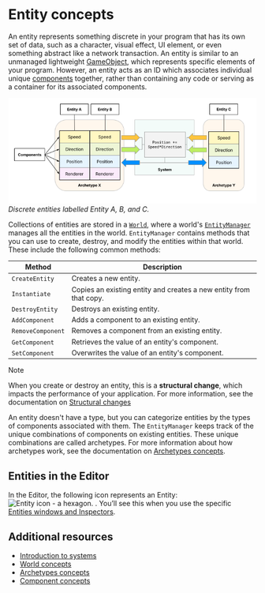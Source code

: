 # Entity concepts

An entity represents something discrete in your program that has its own set of data, such as a character, visual effect, UI element, or even something abstract like a network transaction. An entity is similar to an unmanaged lightweight [GameObject](https://docs.unity3d.com/Manual/class-GameObject.html), which represents specific elements of your program. However, an entity acts as an ID which associates individual unique [components](concepts-components.md) together, rather than containing any code or serving as a container for its associated components.

![A conceptual diagram, with Entity A and B sharing the same components of Speed, Direction, Position, and Renderer, plus Entity C having just Speed, Direction, and Position. Entity A and B share an archetype. A system in the middle of the diagram manipulates the Position, Speed, and Direction components.](images/entities-concepts.png)<br/>_Discrete entities labelled Entity A, B, and C._

Collections of entities are stored in a [`World`](xref:Unity.Entities.World), where a world's [`EntityManager`](xref:Unity.Entities.EntityManager) manages all the entities in the world. `EntityManager` contains methods that you can use to create, destroy, and modify the entities within that world. These include the following common methods:

|**Method**|**Description**|
|---|---|
| `CreateEntity` | Creates a new entity.|
| `Instantiate`  | Copies an existing entity and creates a new entity from that copy.|
| `DestroyEntity`| Destroys an existing entity.|
| `AddComponent` | Adds a component to an existing entity.|
| `RemoveComponent`| Removes a component from an existing entity.|
| `GetComponent`| Retrieves the value of an entity's component.|
| `SetComponent`| Overwrites the value of an entity's component.|

>[!NOTE]
>When you create or destroy an entity, this is a **structural change**, which impacts the performance of your application. For more information, see the documentation on [Structural changes](concepts-structural-changes.md)

An entity doesn't have a type, but you can categorize entities by the types of components associated with them. The `EntityManager` keeps track of the unique combinations of components on existing entities. These unique combinations are called archetypes. For more information about how archetypes work, see the documentation on [Archetypes concepts](concepts-archetypes.md). 

## Entities in the Editor

In the Editor, the following icon represents an Entity: ![Entity icon - a hexagon.](images/editor-entity-icon.png) . You’ll see this when you use the specific [Entities windows and Inspectors](editor-workflows.md).

## Additional resources

* [Introduction to systems](systems-intro.md)
* [World concepts](concepts-worlds.md)
* [Archetypes concepts](concepts-archetypes.md)
* [Component concepts](concepts-components.md)